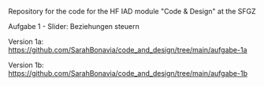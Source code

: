 Repository for the code for the HF IAD module "Code & Design" at the SFGZ


Aufgabe 1 - Slider: Beziehungen steuern

Version 1a:  https://github.com/SarahBonavia/code_and_design/tree/main/aufgabe-1a
    
Version 1b:  https://github.com/SarahBonavia/code_and_design/tree/main/aufgabe-1b 
